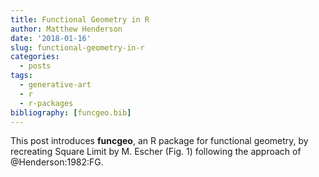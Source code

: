 ```yaml
---
title: Functional Geometry in R
author: Matthew Henderson
date: '2018-01-16'
slug: functional-geometry-in-r
categories:
  - posts
tags:
  - generative-art
  - r
  - r-packages
bibliography: [funcgeo.bib]
---
```




This post introduces
**funcgeo**,
an R package
for functional geometry,
by recreating Square Limit
by M. Escher
(Fig. 1)
following the approach of
@Henderson:1982:FG.

























